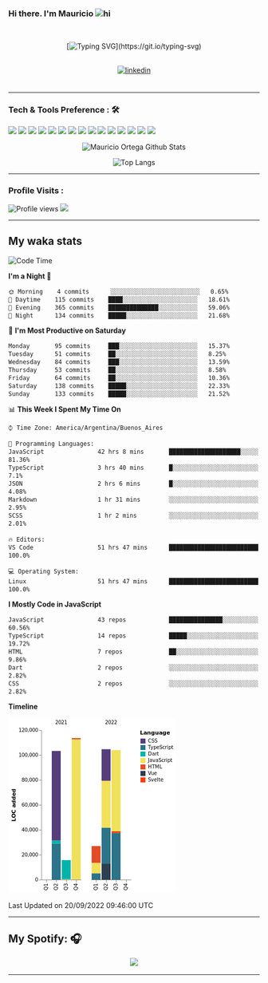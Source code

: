 ### Hi there. I'm Mauricio <img src="https://user-images.githubusercontent.com/1303154/88677602-1635ba80-d120-11ea-84d8-d263ba5fc3c0.gif" width="28px" alt="hi">
<br /> 

<div align="center">
  
[![Typing SVG](https://readme-typing-svg.herokuapp.com?size=25&duration=7000&center=true&vCenter=true&width=650&height=40&lines=WELCOME!;My+name+is+Mauricio+Ortega...;I+am+a+Front-End+Developer...;I+hope+you+find+what+you+are+looking+for...;You+have+my+contact+information...;MAY+THE+FORCE+BE+WITH+YOU...)](https://git.io/typing-svg)

</div>
  
<br />

<div align="center">
  
<a href="https://www.linkedin.com/in/mauriciortega/" target="_blank">
<img src=https://img.shields.io/badge/linkedin-%231E77B5.svg?&style=for-the-badge&logo=linkedin&logoColor=white alt=linkedin style="margin-bottom: 5px;" />
</a>
  
</div>

<br />



<!--
**Nekzus/Nekzus** is a ✨ _special_ ✨ repository because its `README.md` (this file) appears on your GitHub profile.

Here are some ideas to get you started:

- 🔭 I’m currently working on ...
- 🌱 I’m currently learning ...
- 👯 I’m looking to collaborate on ...
- 🤔 I’m looking for help with ...
- 💬 Ask me about ...
- 📫 How to reach me: ...
- 😄 Pronouns: ...
- ⚡ Fun fact: ...
-->

---

### Tech & Tools Preference : 🛠

<img src = "https://img.shields.io/badge/-HTML5-E34F26?style=flat&logo=html5&logoColor=white"> <img src = "https://img.shields.io/badge/-CSS3-1572B6?style=flat&logo=css3&logoColor=white">
<img src="https://img.shields.io/badge/-Sass-cc6699?style=flat&logo=sass&logoColor=ffffff">
<img src="https://img.shields.io/badge/-Bootstrap-563D7C?style=flat&logo=bootstrap&logoColor=white">
<img src="https://img.shields.io/badge/-JavaScript-eed718?style=flat&logo=javascript&logoColor=ffffff">
<img src="https://img.shields.io/badge/-React-000000?style=flat&logo=react&logoColor=00c8ff">
<img src="https://img.shields.io/badge/-Next-000000?style=flat&logo=nextdotjs&logoColor=white">
<img src="http://img.shields.io/badge/-Vue-black?style=flat&logo=vuedotjs&logoColor=4FC08D">
<img src="http://img.shields.io/badge/-Flutter-black?style=flat&logo=flutter&logoColor=02569B">
<img src="https://img.shields.io/badge/-Node.js-3C873A?style=flat&logo=Node.js&logoColor=white">
<img src="http://img.shields.io/badge/-Git-F1502F?style=flat&logo=git&logoColor=FFFFFF">
<img src="http://img.shields.io/badge/-Github-000000?style=flat&logo=github&logoColor=FFFFFF">
<img src="https://img.shields.io/badge/-Firebase-FFA611?style=flat&logo=firebase&logoColor=FFFFFF">
<img src="http://img.shields.io/badge/-Vercel-black?style=flat&logo=vercel&logoColor=white">
<img src="http://img.shields.io/badge/-VS%20Code-007ACC?style=flat&logo=visual%20studio%20code&logoColor=white">


<div align="center">
  
![Mauricio Ortega Github Stats](https://github-readme-stats.vercel.app/api?username=Nekzus&show_icons=true&title_color=fff&icon_color=79ff97&text_color=9f9f9f&bg_color=151515)

![Top Langs](https://github-readme-stats.vercel.app/api/top-langs/?username=Nekzus&hide=css,html,less&layout=compact&title_color=fff&icon_color=79ff97&text_color=9f9f9f&bg_color=151515)

</div>
  
---

### Profile Visits :
  
![Profile views](https://gpvc.arturio.dev/Nekzus)  <img src="https://img.shields.io/github/followers/Nekzus?label=Follow" style=" float:left, margin-right:10px" />

---


## My waka stats
<!--START_SECTION:waka-->
![Code Time](http://img.shields.io/badge/Code%20Time-1%2C319%20hrs%2013%20mins-blue)

**I'm a Night 🦉** 

```text
🌞 Morning    4 commits      ░░░░░░░░░░░░░░░░░░░░░░░░░   0.65% 
🌆 Daytime    115 commits    ████░░░░░░░░░░░░░░░░░░░░░   18.61% 
🌃 Evening    365 commits    ██████████████░░░░░░░░░░░   59.06% 
🌙 Night      134 commits    █████░░░░░░░░░░░░░░░░░░░░   21.68%

```
📅 **I'm Most Productive on Saturday** 

```text
Monday       95 commits     ███░░░░░░░░░░░░░░░░░░░░░░   15.37% 
Tuesday      51 commits     ██░░░░░░░░░░░░░░░░░░░░░░░   8.25% 
Wednesday    84 commits     ███░░░░░░░░░░░░░░░░░░░░░░   13.59% 
Thursday     53 commits     ██░░░░░░░░░░░░░░░░░░░░░░░   8.58% 
Friday       64 commits     ██░░░░░░░░░░░░░░░░░░░░░░░   10.36% 
Saturday     138 commits    █████░░░░░░░░░░░░░░░░░░░░   22.33% 
Sunday       133 commits    █████░░░░░░░░░░░░░░░░░░░░   21.52%

```


📊 **This Week I Spent My Time On** 

```text
⌚︎ Time Zone: America/Argentina/Buenos_Aires

💬 Programming Languages: 
JavaScript               42 hrs 8 mins       ████████████████████░░░░░   81.36% 
TypeScript               3 hrs 40 mins       █░░░░░░░░░░░░░░░░░░░░░░░░   7.1% 
JSON                     2 hrs 6 mins        █░░░░░░░░░░░░░░░░░░░░░░░░   4.08% 
Markdown                 1 hr 31 mins        ░░░░░░░░░░░░░░░░░░░░░░░░░   2.95% 
SCSS                     1 hr 2 mins         ░░░░░░░░░░░░░░░░░░░░░░░░░   2.01%

🔥 Editors: 
VS Code                  51 hrs 47 mins      █████████████████████████   100.0%

💻 Operating System: 
Linux                    51 hrs 47 mins      █████████████████████████   100.0%

```

**I Mostly Code in JavaScript** 

```text
JavaScript               43 repos            ███████████████░░░░░░░░░░   60.56% 
TypeScript               14 repos            █████░░░░░░░░░░░░░░░░░░░░   19.72% 
HTML                     7 repos             ██░░░░░░░░░░░░░░░░░░░░░░░   9.86% 
Dart                     2 repos             ░░░░░░░░░░░░░░░░░░░░░░░░░   2.82% 
CSS                      2 repos             ░░░░░░░░░░░░░░░░░░░░░░░░░   2.82%

```


**Timeline**

![Chart not found](https://raw.githubusercontent.com/Nekzus/Nekzus/main/charts/bar_graph.png) 


 Last Updated on 20/09/2022 09:46:00 UTC
<!--END_SECTION:waka-->

---
## My Spotify: 🎧

<div align="center"><img src="https://spotify-github-profile.vercel.app/api/view?uid=11169970531&cover_image=true&theme=default" /></div>

---

